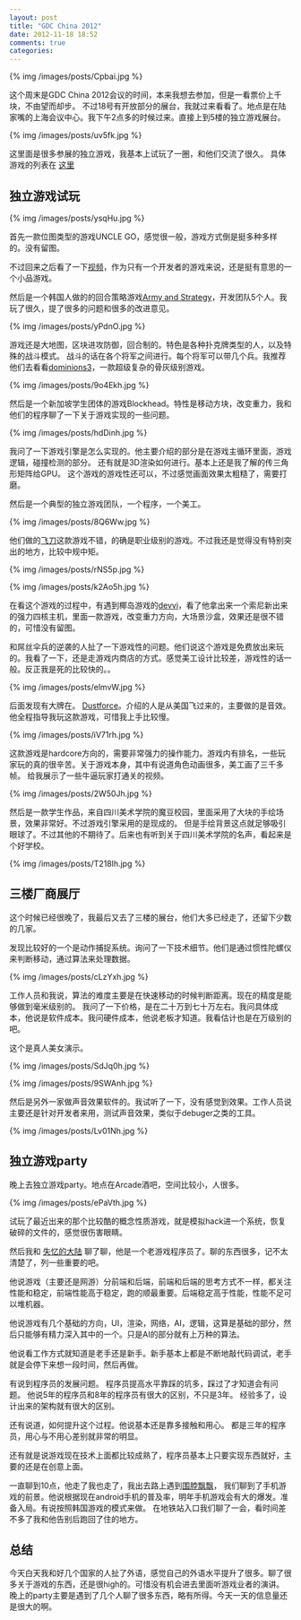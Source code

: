```yaml
---
layout: post
title: "GDC China 2012"
date: 2012-11-18 18:52
comments: true
categories: 
---
```


{% img /images/posts/Cpbai.jpg %}

这个周末是GDC China 2012会议的时间，本来我想去参加，但是一看票价上千块，不由望而却步。
不过18号有开放部分的展台，我就过来看看了。地点是在陆家嘴的上海会议中心。我下午2点多的时候过来。直接上到5楼的独立游戏展台。

{% img /images/posts/uv5fk.jpg %}

这里面是很多参展的独立游戏，我基本上试玩了一圈，和他们交流了很久。 具体游戏的列表在 [这里](http://www.gdcchina.cn/events/igf)

## 独立游戏试玩

{% img /images/posts/ysqHu.jpg %}

首先一款位图类型的游戏UNCLE GO，感觉很一般，游戏方式倒是挺多种多样的。没有留图。

不过回来之后看了一下[视频](http://site.douban.com/172568/widget/videos/9581955/video/198313/)，作为只有一个开发者的游戏来说，还是挺有意思的一个小品游戏。

然后是一个韩国人做的的回合策略游戏[Army and Strategy](http://www.piedpipersent.com/blogs/?page_id=17&lang=en)，开发团队5个人。我玩了很久，提了很多的问题和很多的改进意见。

{% img /images/posts/yPdnO.jpg %}

游戏还是大地图，区块进攻防御，回合制的。特色是各种扑克牌类型的人，以及特殊的战斗模式。
战斗的话在各个将军之间进行。每个将军可以带几个兵。我推荐他们去看看[dominions3](http://www.shrapnelgames.com/Illwinter/DOM3/DOM3_page.html)，一款超级复杂的骨灰级别游戏。

{% img /images/posts/9o4Ekh.jpg %}

然后是一个新加坡学生团体的游戏Blockhead。特性是移动方块，改变重力，我和他们的程序聊了一下关于游戏实现的一些问题。

{% img /images/posts/hdDinh.jpg %}

我问了一下游戏引擎是怎么实现的。他主要介绍的部分是在游戏主循环里面，游戏逻辑，碰撞检测的部分。
还有就是3D渲染如何进行。基本上还是我了解的传三角形矩阵给GPU。
这个游戏的游戏性还可以，不过感觉画面效果太粗糙了，需要打磨。

然后是一个典型的独立游戏团队，一个程序，一个美工。

{% img /images/posts/8Q6Ww.jpg %}

他们做的[飞刀](http://forums.toucharcade.com/showthread.php?threadid=151156)这款游戏不错，的确是职业级别的游戏。不过我还是觉得没有特别突出的地方，比较中规中矩。

{% img /images/posts/rNS5p.jpg %}

{% img /images/posts/k2Ao5h.jpg %}

在看这个游戏的过程中，有遇到椰岛游戏的[devvi](http://weibo.com/devvi)，看了他拿出来一个索尼新出来的强力四核主机，里面一款游戏，改变重力方向，大场景沙盒，效果还是很不错的，可惜没有留图。

和屌丝伞兵的逆袭的人扯了一下游戏性的问题。他们说这个游戏是免费放出来玩的。我看了一下，还是走游戏内商店的方式。感觉美工设计比较差，游戏性的话一般。反正我是死的比较快的。。

{% img /images/posts/elmvW.jpg %}

后面发现有大牌在。 [Dustforce](http://dustforce.com/)。介绍的人是从美国飞过来的，主要做的是音效。他全程指导我玩这款游戏，可惜我上手比较慢。

{% img /images/posts/iV71rh.jpg %}

这款游戏是hardcore方向的，需要非常强力的操作能力。游戏内有排名，一些玩家玩的真的很辛苦。关于游戏本身，其中有说道角色动画很多，美工画了三千多帧。
给我展示了一些牛逼玩家打通关的视频。

{% img /images/posts/2W50Jh.jpg %}

然后是一款学生作品，来自四川美术学院的魔豆校园，里面采用了大块的手绘场景，效果非常好。不过游戏引擎采用的是现成的。
但是手绘背景这点就足够吸引眼球了。不过其他的不期待了。后来也有听到关于四川美术学院的名声，看起来是个好学校。

{% img /images/posts/T218lh.jpg %}

## 三楼厂商展厅

这个时候已经很晚了，我最后又去了三楼的展台，他们大多已经走了，还留下少数的几家。

发现比较好的一个是动作捕捉系统。询问了一下技术细节。他们是通过惯性陀螺仪来判断移动，通过算法来处理数据。

{% img /images/posts/cLzYxh.jpg %}

工作人员和我说，算法的难度主要是在快速移动的时候判断距离。现在的精度是能够做到毫米级别的。
我问了一下价格，是在二十万到七十万左右。我问具体成本，他说是软件成本。我问硬件成本，他说老板才知道。我看估计也是在万级别的吧。

这个是真人美女演示。

{% img /images/posts/SdJq0h.jpg %}

{% img /images/posts/9SWAnh.jpg %}

然后是另外一家做声音效果软件的。我试听了一下，没有感觉到效果。工作人员说主要还是针对开发者来用，测试声音效果，类似于debuger之类的工具。

{% img /images/posts/Lv01Nh.jpg %}

## 独立游戏party

晚上去独立游戏party。地点在Arcade酒吧，空间比较小，人很多。

{% img /images/posts/ePaVth.jpg %}

试玩了最近出来的那个比较酷的概念性质游戏，就是模拟hack进一个系统，恢复破碎的文件的，感觉很伤害眼睛。

然后我和 [失忆的大陆](http://weibo.com/u/1826447761) 聊了聊，他是一个老游戏程序员了。聊的东西很多，记不太清楚了，列一些重要的吧。

他说游戏（主要还是网游）分前端和后端，前端和后端的思考方式不一样，都关注性能和稳定，前端性能高于稳定，跑的顺最重要。后端稳定高于性能，性能不足可以堆机器。

他说游戏有几个基础的方向，UI，渲染，网络，AI，逻辑，这算是基础的部分，然后只能够有精力深入其中的一个。只是AI的部分就有上万种的算法。

他说看工作方式就知道是老手还是新手。新手基本上都是不断地敲代码调试，老手就是会停下来想一段时间，然后再做。

有说到程序员的发展问题。
程序员提高水平靠踩的坑多，踩过了才知道会有问题。
他说5年的程序员和8年的程序员有很大的区别，不只是3年。
经验多了，设计出来的架构就有很大的区别。

还有说道，如何提升这个过程。他说基本还是靠多接触和用心。
都是三年的程序员，用心与不用心差别就非常的明显。

还有就是说游戏现在技术上面都比较成熟了，程序员基本上只要实现东西就好，主要的还是在创意上面。

一直聊到10点，他走了我也走了，我出去路上遇到[围脖飘飘](http://weibo.com/weibopp)，
我们聊到了手机游戏的前景。他说根据现在android手机的普及率，明年手机游戏会有大的爆发。准备入局。有说按照韩国游戏的模式来做。
在地铁站入口我们聊了一会，看时间差不多了我和他告别后跑回了住的地方。

## 总结

今天白天我和好几个国家的人扯了外语，感觉自己的外语水平提升了很多。聊了很多关于游戏的东西，还是很high的。可惜没有机会进去里面听游戏业者的演讲。
晚上的party主要是遇到了几个人聊了很多东西，略有所得。今天一天的信息量还是很大的啊。

